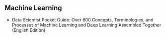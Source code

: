 ## Machine Learning ##
- Data Scientist Pocket Guide: Over 600 Concepts, Terminologies, and Processes of Machine Learning and Deep Learning Assembled Together (English Edition) 


